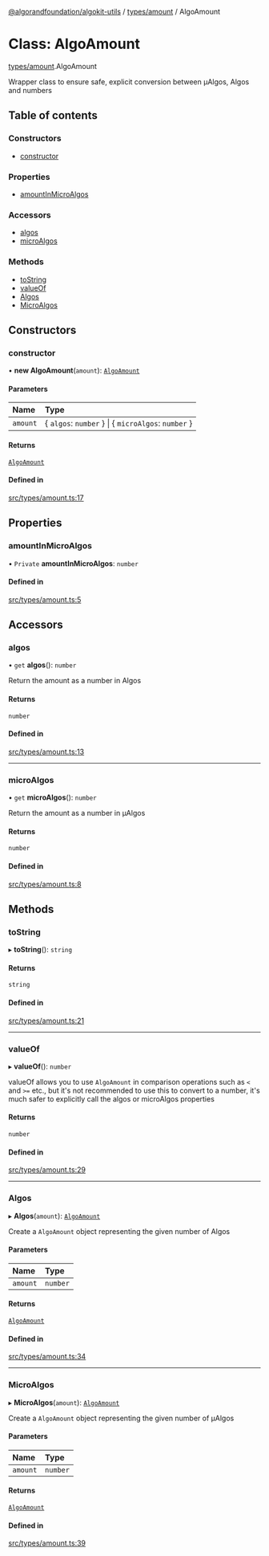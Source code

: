 [@algorandfoundation/algokit-utils](../README.md) / [types/amount](../modules/types_amount.md) / AlgoAmount

# Class: AlgoAmount

[types/amount](../modules/types_amount.md).AlgoAmount

Wrapper class to ensure safe, explicit conversion between µAlgos, Algos and numbers

## Table of contents

### Constructors

- [constructor](types_amount.AlgoAmount.md#constructor)

### Properties

- [amountInMicroAlgos](types_amount.AlgoAmount.md#amountinmicroalgos)

### Accessors

- [algos](types_amount.AlgoAmount.md#algos)
- [microAlgos](types_amount.AlgoAmount.md#microalgos)

### Methods

- [toString](types_amount.AlgoAmount.md#tostring)
- [valueOf](types_amount.AlgoAmount.md#valueof)
- [Algos](types_amount.AlgoAmount.md#algos-1)
- [MicroAlgos](types_amount.AlgoAmount.md#microalgos-1)

## Constructors

### constructor

• **new AlgoAmount**(`amount`): [`AlgoAmount`](types_amount.AlgoAmount.md)

#### Parameters

| Name | Type |
| :------ | :------ |
| `amount` | { `algos`: `number`  } \| { `microAlgos`: `number`  } |

#### Returns

[`AlgoAmount`](types_amount.AlgoAmount.md)

#### Defined in

[src/types/amount.ts:17](https://github.com/algorandfoundation/algokit-utils-ts/blob/main/src/types/amount.ts#L17)

## Properties

### amountInMicroAlgos

• `Private` **amountInMicroAlgos**: `number`

#### Defined in

[src/types/amount.ts:5](https://github.com/algorandfoundation/algokit-utils-ts/blob/main/src/types/amount.ts#L5)

## Accessors

### algos

• `get` **algos**(): `number`

Return the amount as a number in Algos

#### Returns

`number`

#### Defined in

[src/types/amount.ts:13](https://github.com/algorandfoundation/algokit-utils-ts/blob/main/src/types/amount.ts#L13)

___

### microAlgos

• `get` **microAlgos**(): `number`

Return the amount as a number in µAlgos

#### Returns

`number`

#### Defined in

[src/types/amount.ts:8](https://github.com/algorandfoundation/algokit-utils-ts/blob/main/src/types/amount.ts#L8)

## Methods

### toString

▸ **toString**(): `string`

#### Returns

`string`

#### Defined in

[src/types/amount.ts:21](https://github.com/algorandfoundation/algokit-utils-ts/blob/main/src/types/amount.ts#L21)

___

### valueOf

▸ **valueOf**(): `number`

valueOf allows you to use `AlgoAmount` in comparison operations such as `<` and `>=` etc.,
but it's not recommended to use this to convert to a number, it's much safer to explicitly call
the algos or microAlgos properties

#### Returns

`number`

#### Defined in

[src/types/amount.ts:29](https://github.com/algorandfoundation/algokit-utils-ts/blob/main/src/types/amount.ts#L29)

___

### Algos

▸ **Algos**(`amount`): [`AlgoAmount`](types_amount.AlgoAmount.md)

Create a `AlgoAmount` object representing the given number of Algos

#### Parameters

| Name | Type |
| :------ | :------ |
| `amount` | `number` |

#### Returns

[`AlgoAmount`](types_amount.AlgoAmount.md)

#### Defined in

[src/types/amount.ts:34](https://github.com/algorandfoundation/algokit-utils-ts/blob/main/src/types/amount.ts#L34)

___

### MicroAlgos

▸ **MicroAlgos**(`amount`): [`AlgoAmount`](types_amount.AlgoAmount.md)

Create a `AlgoAmount` object representing the given number of µAlgos

#### Parameters

| Name | Type |
| :------ | :------ |
| `amount` | `number` |

#### Returns

[`AlgoAmount`](types_amount.AlgoAmount.md)

#### Defined in

[src/types/amount.ts:39](https://github.com/algorandfoundation/algokit-utils-ts/blob/main/src/types/amount.ts#L39)
